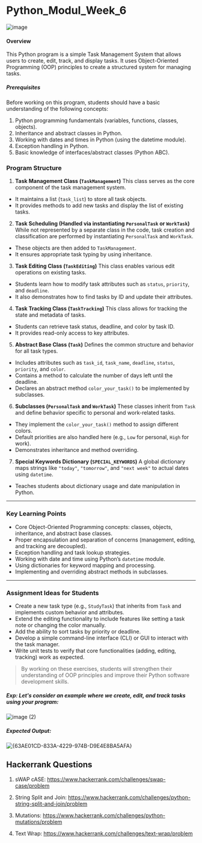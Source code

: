 # Python_Modul_Week_6
![image](https://github.com/user-attachments/assets/0c278632-b9fc-4a53-9d84-e87b007abf02)




#### Overview
This Python program is a simple Task Management System that allows users to create, edit, track, and display tasks. It uses Object-Oriented Programming (OOP) principles to create a structured system for managing tasks.
##### Prerequisites
Before working on this program, students should have a basic understanding of the following concepts:
1. Python programming fundamentals (variables, functions, classes, objects).
2. Inheritance and abstract classes in Python.
3. Working with dates and times in Python (using the datetime module).
4. Exception handling in Python.
5. Basic knowledge of interfaces/abstract classes (Python ABC).
### Program Structure
1. **Task Management Class (`TaskManagement`)**
  This class serves as the core component of the task management system.
  - It maintains a list (`task_list`) to store all task objects.
  - It provides methods to add new tasks and display the list of existing tasks.
2. **Task Scheduling (Handled via instantiating `PersonalTask` or `WorkTask`)**
  While not represented by a separate class in the code, task creation and classification are performed by instantiating `PersonalTask` and `WorkTask`.
  - These objects are then added to `TaskManagement`.
  - It ensures appropriate task typing by using inheritance.
3. **Task Editing Class (`TaskEditing`)**
  This class enables various edit operations on existing tasks.
  - Students learn how to modify task attributes such as `status`, `priority`, and `deadline`.
  - It also demonstrates how to find tasks by ID and update their attributes.
4. **Task Tracking Class (`TaskTracking`)**
  This class allows for tracking the state and metadata of tasks.
  - Students can retrieve task status, deadline, and color by task ID.
  - It provides read-only access to key attributes.
5. **Abstract Base Class (`Task`)**
  Defines the common structure and behavior for all task types.
  - Includes attributes such as `task_id`, `task_name`, `deadline`, `status`, `priority`, and `color`.
  - Contains a method to calculate the number of days left until the deadline.
  - Declares an abstract method `color_your_task()` to be implemented by subclasses.
6. **Subclasses (`PersonalTask` and `WorkTask`)**
  These classes inherit from `Task` and define behavior specific to personal and work-related tasks.
  - They implement the `color_your_task()` method to assign different colors.
  - Default priorities are also handled here (e.g., `Low` for personal, `High` for work).
  - Demonstrates inheritance and method overriding.
7. **Special Keywords Dictionary (`SPECIAL_KEYWORDS`)**
  A global dictionary maps strings like `"today"`, `"tomorrow"`, and `"next week"` to actual dates using `datetime`.
  - Teaches students about dictionary usage and date manipulation in Python.
---
### Key Learning Points
- Core Object-Oriented Programming concepts: classes, objects, inheritance, and abstract base classes.
- Proper encapsulation and separation of concerns (management, editing, and tracking are decoupled).
- Exception handling and task lookup strategies.
- Working with date and time using Python’s `datetime` module.
- Using dictionaries for keyword mapping and processing.
- Implementing and overriding abstract methods in subclasses.
---
### Assignment Ideas for Students
- Create a new task type (e.g., `StudyTask`) that inherits from `Task` and implements custom behavior and attributes.
- Extend the editing functionality to include features like setting a task note or changing the color manually.
- Add the ability to sort tasks by priority or deadline.
- Develop a simple command-line interface (CLI) or GUI to interact with the task manager.
- Write unit tests to verify that core functionalities (adding, editing, tracking) work as expected.
> By working on these exercises, students will strengthen their understanding of OOP principles and improve their Python software development skills.

##### Exp: Let's consider an example where we create, edit, and track tasks using your program:
![image (2)](https://github.com/user-attachments/assets/7b70b1c1-3e67-4bf6-9629-e4badab118d3)


##### Expected Output:
![{63AE01CD-833A-4229-974B-D9E4E8BA5AFA}](https://github.com/user-attachments/assets/74bcc5db-cc04-4c99-8ca1-c9996d03c5fe)




## Hackerrank Questions

1. sWAP cASE: https://www.hackerrank.com/challenges/swap-case/problem

2. String Split and Join: https://www.hackerrank.com/challenges/python-string-split-and-join/problem

3. Mutations: https://www.hackerrank.com/challenges/python-mutations/problem

4. Text Wrap: https://www.hackerrank.com/challenges/text-wrap/problem
